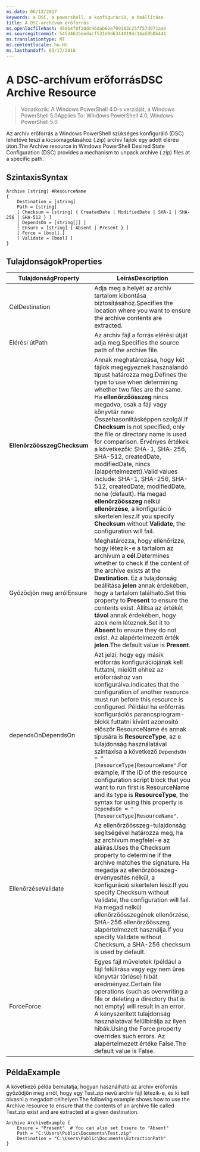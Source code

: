 ```yaml
---
ms.date: 06/12/2017
keywords: a DSC, a powershell, a konfiguráció, a beállítása
title: A DSC-archívum erőforrás
ms.openlocfilehash: 458b4f0f20dc96dab62e709183c25ff57d971aae
ms.sourcegitcommit: 54534635eedacf531d8d6344019dc16a50b8b441
ms.translationtype: MT
ms.contentlocale: hu-HU
ms.lasthandoff: 05/17/2018
---
```

# <a name="dsc-archive-resource"></a><span data-ttu-id="4685f-103">A DSC-archívum erőforrás</span><span class="sxs-lookup"><span data-stu-id="4685f-103">DSC Archive Resource</span></span>

> <span data-ttu-id="4685f-104">Vonatkozik: A Windows PowerShell 4.0-s verzióját, a Windows PowerShell 5.0</span><span class="sxs-lookup"><span data-stu-id="4685f-104">Applies To: Windows PowerShell 4.0, Windows PowerShell 5.0</span></span>

<span data-ttu-id="4685f-105">Az archív erőforrás a Windows PowerShell szükséges konfiguráló (DSC) lehetővé teszi a kicsomagolásához (.zip) archív fájlok egy adott elérési úton.</span><span class="sxs-lookup"><span data-stu-id="4685f-105">The Archive resource in Windows PowerShell Desired State Configuration (DSC) provides a mechanism to unpack archive (.zip) files at a specific path.</span></span>

## <a name="syntax"></a><span data-ttu-id="4685f-106">Szintaxis</span><span class="sxs-lookup"><span data-stu-id="4685f-106">Syntax</span></span>
```MOF
Archive [string] #ResourceName
{
    Destination = [string]
    Path = [string]
    [ Checksum = [string] { CreatedDate | ModifiedDate | SHA-1 | SHA-256 | SHA-512 } ]
    [ DependsOn = [string[]] ]
    [ Ensure = [string] { Absent | Present } ]
    [ Force = [bool] ]
    [ Validate = [bool] ]
}
```

## <a name="properties"></a><span data-ttu-id="4685f-107">Tulajdonságok</span><span class="sxs-lookup"><span data-stu-id="4685f-107">Properties</span></span>

|  <span data-ttu-id="4685f-108">Tulajdonság</span><span class="sxs-lookup"><span data-stu-id="4685f-108">Property</span></span>  |  <span data-ttu-id="4685f-109">Leírás</span><span class="sxs-lookup"><span data-stu-id="4685f-109">Description</span></span>   |
|---|---|
| <span data-ttu-id="4685f-110">Cél</span><span class="sxs-lookup"><span data-stu-id="4685f-110">Destination</span></span>| <span data-ttu-id="4685f-111">Adja meg a helyét az archív tartalom kibontása biztosításához.</span><span class="sxs-lookup"><span data-stu-id="4685f-111">Specifies the location where you want to ensure the archive contents are extracted.</span></span>|
| <span data-ttu-id="4685f-112">Elérési út</span><span class="sxs-lookup"><span data-stu-id="4685f-112">Path</span></span>| <span data-ttu-id="4685f-113">Az archív fájl a forrás elérési útját adja meg.</span><span class="sxs-lookup"><span data-stu-id="4685f-113">Specifies the source path of the archive file.</span></span>|
| <span data-ttu-id="4685f-114">__Ellenőrzőösszeg__</span><span class="sxs-lookup"><span data-stu-id="4685f-114">__Checksum__</span></span>| <span data-ttu-id="4685f-115">Annak meghatározása, hogy két fájlok megegyeznek használandó típust határozza meg.</span><span class="sxs-lookup"><span data-stu-id="4685f-115">Defines the type to use when determining whether two files are the same.</span></span> <span data-ttu-id="4685f-116">Ha __ellenőrzőösszeg__ nincs megadva, csak a fájl vagy könyvtár neve Összehasonlításképpen szolgál.</span><span class="sxs-lookup"><span data-stu-id="4685f-116">If __Checksum__ is not specified, only the file or directory name is used for comparison.</span></span> <span data-ttu-id="4685f-117">Érvényes értékek a következők: SHA-1, SHA-256, SHA-512, createdDate, modifiedDate, nincs (alapértelmezett).</span><span class="sxs-lookup"><span data-stu-id="4685f-117">Valid values include: SHA-1, SHA-256, SHA-512, createdDate, modifiedDate, none (default).</span></span> <span data-ttu-id="4685f-118">Ha megad __ellenőrzőösszeg__ nélkül __ellenőrzése__, a konfiguráció sikertelen lesz.</span><span class="sxs-lookup"><span data-stu-id="4685f-118">If you specify __Checksum__ without __Validate__, the configuration will fail.</span></span>|
| <span data-ttu-id="4685f-119">Győződjön meg arról</span><span class="sxs-lookup"><span data-stu-id="4685f-119">Ensure</span></span>| <span data-ttu-id="4685f-120">Meghatározza, hogy ellenőrizze, hogy létezik-e a tartalom az archívum a __cél__.</span><span class="sxs-lookup"><span data-stu-id="4685f-120">Determines whether to check if the content of the archive exists at the __Destination__.</span></span> <span data-ttu-id="4685f-121">Ez a tulajdonság beállítása __jelen__ annak érdekében, hogy a tartalom található.</span><span class="sxs-lookup"><span data-stu-id="4685f-121">Set this property to __Present__ to ensure the contents exist.</span></span> <span data-ttu-id="4685f-122">Állítsa az értékét __távol__ annak érdekében, hogy azok nem léteznek.</span><span class="sxs-lookup"><span data-stu-id="4685f-122">Set it to __Absent__ to ensure they do not exist.</span></span> <span data-ttu-id="4685f-123">Az alapértelmezett érték __jelen__.</span><span class="sxs-lookup"><span data-stu-id="4685f-123">The default value is __Present__.</span></span>|
| <span data-ttu-id="4685f-124">dependsOn</span><span class="sxs-lookup"><span data-stu-id="4685f-124">DependsOn</span></span> | <span data-ttu-id="4685f-125">Azt jelzi, hogy egy másik erőforrás konfigurációjának kell futtatni, mielőtt ehhez az erőforráshoz van konfigurálva.</span><span class="sxs-lookup"><span data-stu-id="4685f-125">Indicates that the configuration of another resource must run before this resource is configured.</span></span> <span data-ttu-id="4685f-126">Például ha erőforrás konfigurációs parancsprogram-blokk futtatni kívánt azonosító először ResourceName és annak típusára is __ResourceType__, az e tulajdonság használatával szintaxisa a következő `DependsOn = "[ResourceType]ResourceName"`.</span><span class="sxs-lookup"><span data-stu-id="4685f-126">For example, if the ID of the resource configuration script block that you want to run first is ResourceName and its type is __ResourceType__, the syntax for using this property is `DependsOn = "[ResourceType]ResourceName"`.</span></span>|
| <span data-ttu-id="4685f-127">Ellenőrzése</span><span class="sxs-lookup"><span data-stu-id="4685f-127">Validate</span></span>| <span data-ttu-id="4685f-128">Az ellenőrzőösszeg-tulajdonság segítségével határozza meg, ha az archívum megfelel-e az aláírás.</span><span class="sxs-lookup"><span data-stu-id="4685f-128">Uses the Checksum property to determine if the archive matches the signature.</span></span> <span data-ttu-id="4685f-129">Ha megadja az ellenőrzőösszeg-érvényesítés nélkül, a konfiguráció sikertelen lesz.</span><span class="sxs-lookup"><span data-stu-id="4685f-129">If you specify Checksum without Validate, the configuration will fail.</span></span> <span data-ttu-id="4685f-130">Ha megad nélkül ellenőrzőösszegének ellenőrzése, SHA-256 ellenőrzőösszeg alapértelmezett használja.</span><span class="sxs-lookup"><span data-stu-id="4685f-130">If you specify Validate without Checksum, a SHA-256 checksum is used by default.</span></span>|
| <span data-ttu-id="4685f-131">Force</span><span class="sxs-lookup"><span data-stu-id="4685f-131">Force</span></span>| <span data-ttu-id="4685f-132">Egyes fájl műveletek (például a fájl felülírása vagy egy nem üres könyvtár törlése) hibát eredményez.</span><span class="sxs-lookup"><span data-stu-id="4685f-132">Certain file operations (such as overwriting a file or deleting a directory that is not empty) will result in an error.</span></span> <span data-ttu-id="4685f-133">A kényszerített tulajdonság használatával felülbírálja az ilyen hibák.</span><span class="sxs-lookup"><span data-stu-id="4685f-133">Using the Force property overrides such errors.</span></span> <span data-ttu-id="4685f-134">Az alapértelmezett értéke False.</span><span class="sxs-lookup"><span data-stu-id="4685f-134">The default value is False.</span></span>|

## <a name="example"></a><span data-ttu-id="4685f-135">Példa</span><span class="sxs-lookup"><span data-stu-id="4685f-135">Example</span></span>

<span data-ttu-id="4685f-136">A következő példa bemutatja, hogyan használható az archív erőforrás győződjön meg arról, hogy egy Test.zip nevű archív fájl létezik-e, és ki kell olvasni a megadott célhelyen.</span><span class="sxs-lookup"><span data-stu-id="4685f-136">The following example shows how to use the Archive resource to ensure that the contents of an archive file called Test.zip exist and are extracted at a given destination.</span></span>

```
Archive ArchiveExample {
    Ensure = "Present"  # You can also set Ensure to "Absent"
    Path = "C:\Users\Public\Documents\Test.zip"
    Destination = "C:\Users\Public\Documents\ExtractionPath"
}
```